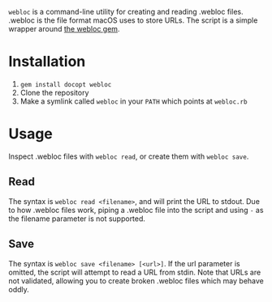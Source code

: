 `webloc` is a command-line utility for creating and reading .webloc files. .webloc is the file format macOS uses to store URLs. The script is a simple wrapper around [the webloc gem](https://github.com/peterc/webloc).

# Installation

1. `gem install docopt webloc`
2. Clone the repository
3. Make a symlink called `webloc` in your `PATH` which points at `webloc.rb`

# Usage

Inspect .webloc files with `webloc read`, or create them with `webloc save`.

## Read

The syntax is `webloc read <filename>`, and will print the URL to stdout. Due to how .webloc files work, piping a .webloc file into the script and using `-` as the filename parameter is not supported.

## Save

The syntax is `webloc save <filename> [<url>]`. If the url parameter is omitted, the script will attempt to read a URL from stdin. Note that URLs are not validated, allowing you to create broken .webloc files which may behave oddly.
